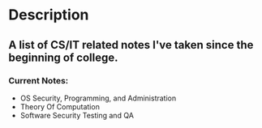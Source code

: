 # Description
## A list of CS/IT related notes I've taken since the beginning of college.
### Current Notes:
- OS Security, Programming, and Administration
- Theory Of Computation
- Software Security Testing and QA
